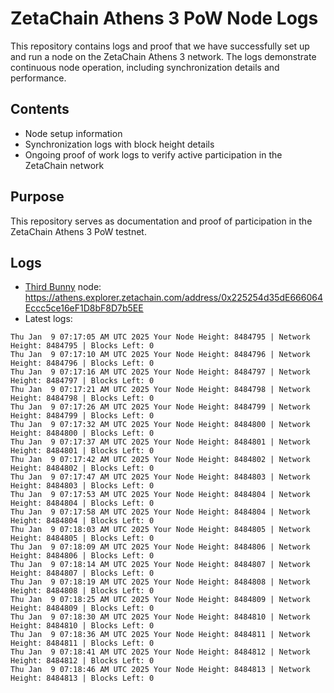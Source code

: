 # ZetaChain Athens 3 PoW Node Logs
This repository contains logs and proof that we have successfully set up and run a node on the ZetaChain Athens 3 network. The logs demonstrate continuous node operation, including synchronization details and performance.

## Contents
- Node setup information
- Synchronization logs with block height details
- Ongoing proof of work logs to verify active participation in the ZetaChain network

## Purpose
This repository serves as documentation and proof of participation in the ZetaChain Athens 3 PoW testnet.

## Logs

- [Third Bunny](https://thirdbunny.xyz/) node: https://athens.explorer.zetachain.com/address/0x225254d35dE666064Eccc5ce16eF1D8bF8D7b5EE
- Latest logs:
```
Thu Jan  9 07:17:05 AM UTC 2025 Your Node Height: 8484795 | Network Height: 8484795 | Blocks Left: 0
Thu Jan  9 07:17:10 AM UTC 2025 Your Node Height: 8484796 | Network Height: 8484796 | Blocks Left: 0
Thu Jan  9 07:17:16 AM UTC 2025 Your Node Height: 8484797 | Network Height: 8484797 | Blocks Left: 0
Thu Jan  9 07:17:21 AM UTC 2025 Your Node Height: 8484798 | Network Height: 8484798 | Blocks Left: 0
Thu Jan  9 07:17:26 AM UTC 2025 Your Node Height: 8484799 | Network Height: 8484799 | Blocks Left: 0
Thu Jan  9 07:17:32 AM UTC 2025 Your Node Height: 8484800 | Network Height: 8484800 | Blocks Left: 0
Thu Jan  9 07:17:37 AM UTC 2025 Your Node Height: 8484801 | Network Height: 8484801 | Blocks Left: 0
Thu Jan  9 07:17:42 AM UTC 2025 Your Node Height: 8484802 | Network Height: 8484802 | Blocks Left: 0
Thu Jan  9 07:17:47 AM UTC 2025 Your Node Height: 8484803 | Network Height: 8484803 | Blocks Left: 0
Thu Jan  9 07:17:53 AM UTC 2025 Your Node Height: 8484804 | Network Height: 8484804 | Blocks Left: 0
Thu Jan  9 07:17:58 AM UTC 2025 Your Node Height: 8484804 | Network Height: 8484804 | Blocks Left: 0
Thu Jan  9 07:18:03 AM UTC 2025 Your Node Height: 8484805 | Network Height: 8484805 | Blocks Left: 0
Thu Jan  9 07:18:09 AM UTC 2025 Your Node Height: 8484806 | Network Height: 8484806 | Blocks Left: 0
Thu Jan  9 07:18:14 AM UTC 2025 Your Node Height: 8484807 | Network Height: 8484807 | Blocks Left: 0
Thu Jan  9 07:18:19 AM UTC 2025 Your Node Height: 8484808 | Network Height: 8484808 | Blocks Left: 0
Thu Jan  9 07:18:25 AM UTC 2025 Your Node Height: 8484809 | Network Height: 8484809 | Blocks Left: 0
Thu Jan  9 07:18:30 AM UTC 2025 Your Node Height: 8484810 | Network Height: 8484810 | Blocks Left: 0
Thu Jan  9 07:18:36 AM UTC 2025 Your Node Height: 8484811 | Network Height: 8484811 | Blocks Left: 0
Thu Jan  9 07:18:41 AM UTC 2025 Your Node Height: 8484812 | Network Height: 8484812 | Blocks Left: 0
Thu Jan  9 07:18:46 AM UTC 2025 Your Node Height: 8484813 | Network Height: 8484813 | Blocks Left: 0
```
